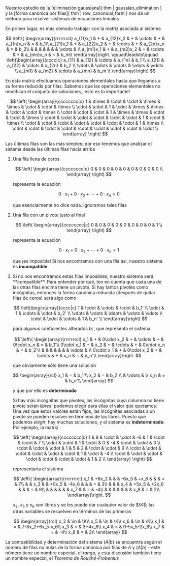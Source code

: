 Nuestro estudio de la [eliminación gaussiana]( thm | gaussian_elimination ) y la [forma canónica por filas]( thm | row_canonical_form ) nos da un método para resolver sistemas de ecuaciones lineales

En primer lugar, es más cómodo trabajar con la matriz asociada al sistema

$$
\left\{
\begin{array}{rrrrrrrcl}
a_{11}x_1 & + & a_{12}x_2 & + & \cdots & + & a_{1n}x_n & = & b_1\\
a_{21}x_1 & + & a_{22}x_2 & + & \cdots & + & a_{2n}x_n & = & b_2\\
  &  &  &  &  &  &  & \vdots & \\
a_{m1}x_1 & + & a_{m2}x_2 & + & \cdots & + & a_{mn}x_n & = & b_m\\
\end{array}\right.
\qquad\leadsto\qquad
\left(\begin{array}{cccc|c}
a_{11} & a_{12} & \cdots  & a_{1n} & b_1 \\
a_{21} & a_{22} & \cdots  & a_{2n} & b_2 \\
\vdots  & \vdots  & \ddots  & \vdots  & \vdots \\
a_{m1} & a_{m2} & \cdots  & a_{mn} & b_m \\
\end{array}\right)
$$

En esta matriz efectuamos operaciones elementales hasta que llegamos a su forma reducida por filas. Sabemos que las operaciones elementales no modifican el conjunto de soluciones, ¡esto es lo importante!

$$
\left(
\begin{array}{cccccccc|c}
 1      & \times & \cdot  & \cdot  & \times & \times & \cdot  & \cdot  & \times \\
 \cdot  & \cdot  & 1      & \cdot  & \times & \times & \cdot  & \cdot  & \times \\
 \cdot  & \cdot  & \cdot  & 1      & \times & \times & \cdot  & \cdot  & \times \\
 \cdot  & \cdot  & \cdot  & \cdot  & \cdot  & \cdot  & 1      & \cdot  & \times \\
 \cdot  & \cdot  & \cdot  & \cdot  & \cdot  & \cdot  & \cdot  & 1      & \times \\
 \cdot  & \cdot  & \cdot  & \cdot  & \cdot  & \cdot  & \cdot  & \cdot  & \cdot  \\
\end{array}
\right)
$$

Las últimas filas son las más simples: por eso tenemos que analizar el sistema desde las últimas filas hacia arriba

<ol>
  <li>
  Una fila llena de ceros

  $$
  \left(
  \begin{array}{cccccccc|c}
  0  & 0  & 0  & 0  & 0  & 0  & 0  & 0  & 0  \\
  \end{array}
  \right)
  $$

  representa la ecuación

  $$0\cdot x_1 + 0\cdot x_2 + \cdots + 0\cdot x_n = 0$$

  que esencialmente no dice nada. Ignoramos tales filas
  </li>
  <li>
  Una fila con un pivote justo al final

  $$
  \left(
  \begin{array}{cccccccc|c}
  0  & 0  & 0  & 0  & 0  & 0  & 0  & 0  & 1  \\
  \end{array}
  \right)
  $$

  representa la ecuación

  $$0\cdot x_1 + 0\cdot x_2 + \cdots + 0\cdot x_n = 1$$

  que ¡es imposible! Si nos encontramos con una fila así, nuestro sistema es **incompatible**
  </li>
  <li>
  Si no nos encontramos estas filas imposibles, nuestro sistema será **compatible**. Para entender por qué, ten en cuenta que cada una de las otras filas encima tiene un pivote. Si hay tantos pivotes como incógnitas, entonces la forma canónica reducida (después de quitar filas de ceros) será algo como

  $$
  \left(\begin{array}{cccc|c}
  1      & \cdot  & \cdots  & \cdot  & b_1' \\
  \cdot  & 1      & \cdots  & \cdot  & b_2' \\
  \vdots & \vdots & \ddots  & \vdots & \vdots \\
  \cdot  & \cdot  & \cdots  & 1      & b_n' \\
  \end{array}\right)
  $$

  para algunos coeficientes alterados $b_i'$, que representa el sistema

  $$
  \left\{
  \begin{array}{rrrrrrrcl}
  x_1 & + & 0\cdot x_2 & + & \cdots & + & 0\cdot x_n & = & b_1'\\
  0\cdot x_1 & + & x_2 & + & \cdots & + & 0\cdot x_n & = & b_2'\\
    &  &  &  &  &  &  & \vdots & \\
  0\cdot x_1 & + & 0\cdot x_2 & + & \cdots & + & x_n & = & b_n'\\
  \end{array}\right.
  $$

  que obviamente sólo tiene una solución

  $$
  \begin{array}{rcl}
  x_1 & = & b_1'\\
  x_2 & = & b_2'\\
    & \vdots & \\
  x_n & = & b_n'\\
  \end{array}
  $$

  y que por ello es **determinado**

  Si hay más incógnitas que pivotes, las incógnitas cuya columna no tiene pivote serán _libres_: podemos elegir para ellas el valor que queramos. Una vez que estos valores están fijos, las incógnitas asociadas a un pivote se pueden resolver en términos de las libres. Puesto que podemos _elegir_, hay muchas soluciones, y el sistema es **indeterminado**. Por ejemplo, la matriz

  $$
  \left(
  \begin{array}{cccccccc|c}
  1      & 8      & \cdot  & \cdot  & -6     & 1      & \cdot  & \cdot  & 7 \\
  \cdot  & \cdot  & 1      & \cdot  & 0      & -4     & \cdot  & \cdot  & 3 \\
  \cdot  & \cdot  & \cdot  & 1      & 5      & 2      & \cdot  & \cdot  & 9 \\
  \cdot  & \cdot  & \cdot  & \cdot  & \cdot  & \cdot  & 1      & \cdot  & -4 \\
  \cdot  & \cdot  & \cdot  & \cdot  & \cdot  & \cdot  & \cdot  & 1      & 2 \\
  \end{array}
  \right)
  $$

  representaría el sistema

  $$
  \left\{
  \begin{array}{rrrrrrrrcl}
  x_1 & +8x_2 & & & -6x_5 & +x_6 & & & = & 7\\
  & & x_3 & & +0x_5 & -4x_6 & & & = & 3\\
  & & & x_4 & +5x_5 & +2x_6 & & & = & 9\\
  & & & & & & x_7 & & = & -4\\
  & & & & & & & x_8 & = & 2\\
  \end{array}\right.
  $$

  $x_2$, $x_5$ y $x_6$ son libres y se les puede dar cualquier valor de $\K$; las otras variables se resuelven en términos de las primeras

  $$
  \begin{array}{rcl}
  x_2 & \in & \K\\
  x_5 & \in & \K\\
  x_6 & \in & \K\\
  x_1 & =   & 7-8x_2+6x_5-x_6\\
  x_3 & =   & 3+4x_6\\
  x_4 & =   & 9-5x_5-2x_6\\
  x_7 & =   & -4\\
  x_8 & =   & 2\\
  \end{array}
  $$
  </li>
</ol>

La compatibilidad y determinación del sistema $(A|b)$ se encuentra según el número de filas no nulas de la forma canónica por filas de $A$ y $(A|b)$ - este número tiene un nombre especial, el _rango_, y esta discusión también tiene un nombre especial, el _Teorema de Rouché-Frobenius_